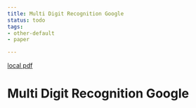 ```yaml
---
title: Multi Digit Recognition Google
status: todo
tags:
- other-default
- paper

---
```


[local pdf](../../../pdfs/multi-digit-recognition-google.pdf)

# Multi Digit Recognition Google
